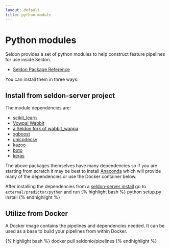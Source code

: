 ```yaml
---
layout: default
title: python module
---
```


# Python modules
Seldon provides a set of python modules to help construct feature pipelines for use inside Seldon.

 * [Seldon Package Reference](/python/index.html)

You can install them in three ways:

## Install from seldon-server project

The module dependencies are:

  * [scikit_learn](http://scikit-learn.org/stable/)
  * [Vowpal Wabbit](https://github.com/JohnLangford/vowpal_wabbit/wiki)
  * [a Seldon fork of wabbit_wappa](https://github.com/SeldonIO/wabbit_wappa)
  * [xgboost](https://github.com/dmlc/xgboost)
  * [unicodecsv](https://github.com/jdunck/python-unicodecsv)
  * [kazoo](https://kazoo.readthedocs.org/en/latest/)
  * [boto](https://github.com/boto/boto)
  * [keras](https://github.com/fchollet/keras)

The above packages themselves have many dependencies so if you are starting from scratch it may be best to install [Anaconda](http://continuum.io/downloads) which will provide many of the dependencies or use the Docker container below.

After installing the dependencies from a [seldon-server install](seldon-server-setup.html) go to  ```external/predictor/python``` and run
{% highlight bash %}
 python setup.py install
{% endhighlight %}

## Utilize from Docker
A Docker image contains the pipelines and dependencies needed. It can be used as a base to build your pipelines from within Docker.

{% highlight bash %}
   docker pull seldonio/pipelines
{% endhighlight %}


